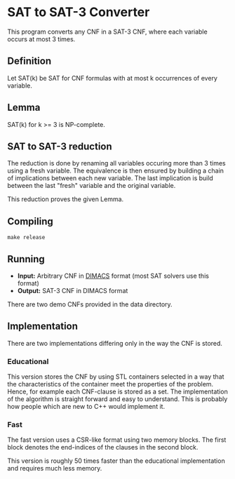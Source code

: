 # SAT to SAT-3 Converter

This program converts any CNF in a SAT-3 CNF, where each variable occurs at
most 3 times.

## Definition

Let SAT(k) be SAT for CNF formulas with at most k occurrences of every variable.

## Lemma

SAT(k) for k >= 3 is NP-complete.

## SAT to SAT-3 reduction
The reduction is done by renaming all variables occuring more
than 3 times using a fresh variable. The equivalence is then ensured by
building a chain of implications between each new variable.
The last implication is build between the last "fresh" variable and the
original variable.

This reduction proves the given Lemma.

## Compiling

```
make release
```

## Running

- **Input:** Arbitrary CNF in [DIMACS](http://www.satcompetition.org/2009/format-benchmarks2009.html)
format (most SAT solvers use this format)
- **Output:** SAT-3 CNF in DIMACS format

There are two demo CNFs provided in the data directory.

## Implementation

There are two implementations differing only in the way the CNF is stored.

### Educational

This version stores the CNF by using STL containers selected in a way that
the characteristics of the container meet the properties of the problem.
Hence, for example each CNF-clause is stored as a set. The implementation
of the algorithm is straight forward and easy to understand. This is
probably how people which are new to C++ would implement it.

### Fast

The fast version uses a CSR-like format using two memory blocks. The first
block denotes the end-indices of the clauses in the second block.

This version is roughly 50 times faster than the educational implementation
and requires much less memory.

